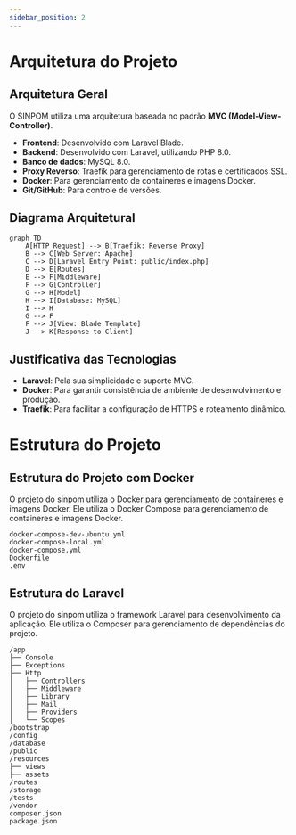 ```yaml
---
sidebar_position: 2
---
```


# Arquitetura do Projeto

## Arquitetura Geral

O SINPOM utiliza uma arquitetura baseada no padrão **MVC (Model-View-Controller)**.

- **Frontend**: Desenvolvido com Laravel Blade.
- **Backend**: Desenvolvido com Laravel, utilizando PHP 8.0.
- **Banco de dados**: MySQL 8.0.
- **Proxy Reverso**: Traefik para gerenciamento de rotas e certificados SSL.
- **Docker**: Para gerenciamento de containeres e imagens Docker.
- **Git/GitHub**: Para controle de versões.

## Diagrama Arquitetural

```mermaid
graph TD
    A[HTTP Request] --> B[Traefik: Reverse Proxy]
    B --> C[Web Server: Apache]
    C --> D[Laravel Entry Point: public/index.php]
    D --> E[Routes]
    E --> F[Middleware]
    F --> G[Controller]
    G --> H[Model]
    H --> I[Database: MySQL]
    I --> H
    G --> F
    F --> J[View: Blade Template]
    J --> K[Response to Client]
```

## Justificativa das Tecnologias

- **Laravel**: Pela sua simplicidade e suporte MVC.
- **Docker**: Para garantir consistência de ambiente de desenvolvimento e produção.
- **Traefik**: Para facilitar a configuração de HTTPS e roteamento dinâmico.

# Estrutura do Projeto

## Estrutura do Projeto com Docker

O projeto do sinpom utiliza o Docker para gerenciamento de containeres e imagens Docker. Ele utiliza o Docker Compose para gerenciamento de containeres e imagens Docker.

```plaintext
docker-compose-dev-ubuntu.yml
docker-compose-local.yml
docker-compose.yml
Dockerfile
.env
```

## Estrutura do Laravel

O projeto do sinpom utiliza o framework Laravel para desenvolvimento da aplicação. Ele utiliza o Composer para gerenciamento de dependências do projeto.

```plaintext
/app
├── Console
├── Exceptions
├── Http
│   ├── Controllers
│   ├── Middleware
│   ├── Library
│   ├── Mail
│   ├── Providers
│   └── Scopes
/bootstrap
/config
/database
/public
/resources
├── views
├── assets
/routes
/storage
/tests
/vendor
composer.json
package.json
```
